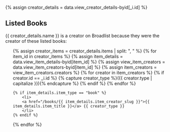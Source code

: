 {% assign creator_details = data.view_creator_details-byid[_i.id] %}

## Listed Books
<p>{{ creator_details.name }} is a creator on Broadlist because they were the creator of these listed books:</p>
<ul>
{% assign creator_items = creator_details.items | split: ", " %}
{% for item_id in creator_items %}
	{% assign item_details = data.view_item_details-byid[item_id] %}
	{% assign view_item_creators = data.view_item_creators-byid[item_id] %}
	{% assign item_creators = view_item_creators.creators %}
	{% for creator in item_creators %}
		{% if creator.id == _i.id %}
		{% capture creator_type %}({{ creator.type | capitalize }}){% endcapture %}
		{% endif %}	
	{% endfor %}

	{% if item_details.item_type == "book" %}
		<li>
		<a href="/books/{{ item_details.item_creator_slug }}">{{ item_details.item_title }}</a> {{ creator_type }}
		</li>
	{% endif %}
{% endfor %}
</ul>
